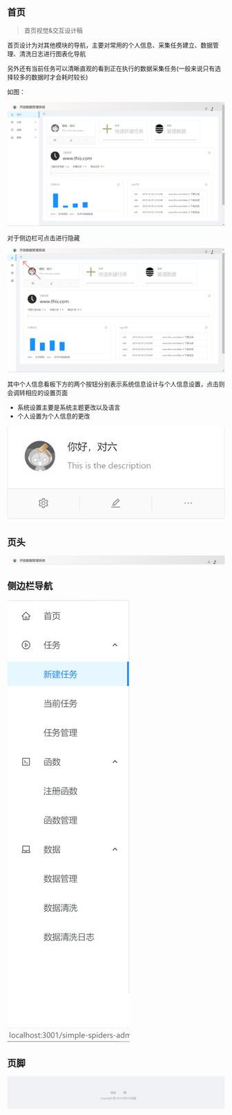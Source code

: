 ## 首页

> 首页视觉&交互设计稿

首页设计为对其他模块的导航，主要对常用的个人信息、采集任务建立、数据管理、清洗日志进行图表化导航

另外还有当前任务可以清晰直观的看到正在执行的数据采集任务(一般来说只有选择较多的数据时才会耗时较长)

如图：

![首页设计图](./images/首页.png)

对于侧边栏可点击进行隐藏

![侧边栏隐藏设计](./images/隐藏侧边栏.png)

其中个人信息看板下方的两个按钮分别表示系统信息设计与个人信息设置，点击则会调转相应的设置页面

- 系统设置主要是系统主题更改以及语言
- 个人设置为个人信息的更改

![个人看板设计](./images/个人.png)

## 页头

![页头设计](./images/页头.png)

## 侧边栏导航

![侧边栏设计](./images/侧边栏.png)

## 页脚

![页脚设计](./images/页脚.png)
